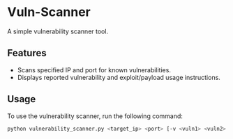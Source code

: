 # Vuln-Scanner

A simple vulnerability scanner tool.

## Features

- Scans specified IP and port for known vulnerabilities.
- Displays reported vulnerability and exploit/payload usage instructions.

## Usage

To use the vulnerability scanner, run the following command:

```sh
python vulnerability_scanner.py <target_ip> <port> [-v <vuln1> <vuln2> ...]
